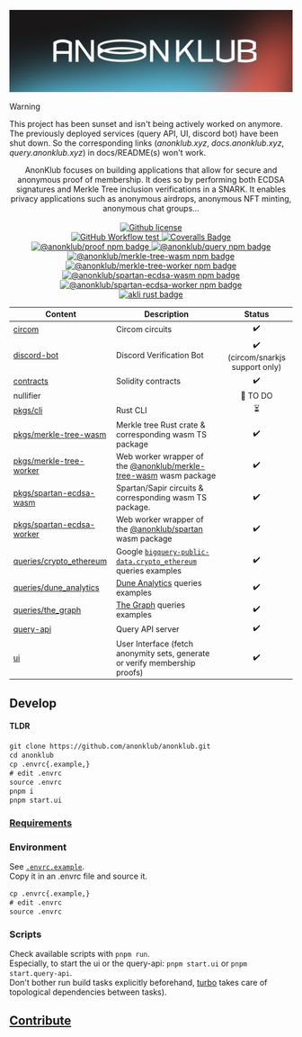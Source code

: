 ![anonklub banner](https://raw.githubusercontent.com/anonklub/assets/main/img/anonklub-banner-2.jpg)

> [!Warning]
>
> This project has been sunset and isn't being actively worked on anymore.
> The previously deployed services (query API, UI, discord bot) have been shut down. So the corresponding links (_anonklub.xyz_, _docs.anonklub.xyz_, _query.anonklub.xyz_) in docs/README(s) won't work.

<p align="center">
AnonKlub focuses on building applications that allow for secure and anonymous proof of membership.
It does so by performing both ECDSA signatures and Merkle Tree inclusion verifications in a SNARK.
It enables privacy applications such as anonymous airdrops, anonymous NFT minting, anonymous chat groups…<br><br>
<a href="https://github.com/anonklub/anonklub/blob/main/LICENSE">
        <img alt="Github license" src="https://img.shields.io/github/license/anonklub/anonklub">
    </a>
<br>
 <a href="https://github.com/anonklub/anonklub/actions?query=workflow%3Amain-staging">
        <img alt="GitHub Workflow test" src="https://img.shields.io/github/actions/workflow/status/anonklub/anonklub/main-staging.yml?style=flat-squarebranch=main&label=main&logo=github">
  </a>
  <a href="https://coveralls.io/github/anonklub/anonklub?branch=main">
  <img alt="Coveralls Badge" src="https://img.shields.io/coverallsCoverage/github/anonklub/anonklub.svg?label=coverage%20(ts)&logo=coveralls">
</a>
<br>
<a href="https://www.npmjs.com/package/@anonklub/proof">
<img alt="@anonklub/proof npm badge" src="https://img.shields.io/npm/v/%40anonklub/proof?logo=npm&label=%40anonklub%2Fproof">
</a>
<a href="https://www.npmjs.com/package/@anonklub/query">
<img alt="@anonklub/query npm badge" src="https://img.shields.io/npm/v/%40anonklub/query?logo=npm&label=%40anonklub%2Fquery">
</a>
<a href="https://www.npmjs.com/package/@anonklub/merkle-tree-wasm">
<img alt="@anonklub/merkle-tree-wasm npm badge" src="https://img.shields.io/npm/v/%40anonklub/merkle-tree-wasm?logo=npm&label=%40anonklub%2Fmerkle-tree-wasm">
</a>
<a href="https://www.npmjs.com/package/@anonklub/merkle-tree-worker">
<img alt="@anonklub/merkle-tree-worker npm badge" src="https://img.shields.io/npm/v/%40anonklub/merkle-tree-worker?logo=npm&label=%40anonklub%2Fmerkle-tree-worker">
</a>
<a href="https://www.npmjs.com/package/@anonklub/spartan-ecdsa-wasm">
<img alt="@anonklub/spartan-ecdsa-wasm npm badge" src="https://img.shields.io/npm/v/%40anonklub/spartan-ecdsa-wasm?logo=npm&label=%40anonklub%2Fspartan-ecdsa-wasm">
</a>
<a href="https://www.npmjs.com/package/@anonklub/spartan-ecdsa-worker">
<img alt="@anonklub/spartan-ecdsa-worker npm badge" src="https://img.shields.io/npm/v/%40anonklub/spartan-ecdsa-worker?logo=npm&label=%40anonklub%2Fspartan-ecdsa-worker">
</a>
<br>
<a href="https://crates.io/crates/akli">
<img alt="akli rust badge" src="https://img.shields.io/crates/v/akli?logo=rust&label=akli&color=blue">
</a>
<br>
</p>

| Content                                                | Description                                                                                                                                                |             Status              |
| ------------------------------------------------------ | ---------------------------------------------------------------------------------------------------------------------------------------------------------- | :-----------------------------: |
| [circom](circom)                                       | Circom circuits                                                                                                                                            |       :heavy_check_mark:        |
| [discord-bot](discord-bot)                             | Discord Verification Bot                                                                                                                                   | ✔️ (circom/snarkjs support only) |
| [contracts](contracts)                                 | Solidity contracts                                                                                                                                         |       :heavy_check_mark:        |
| nullifier                                              |                                                                                                                                                            |        :calendar: TO DO         |
| [pkgs/cli](pkgs/cli)                                   | Rust CLI                                                                                                                                                   |               ⏳                |
| [pkgs/merkle-tree-wasm](pkgs/merkle-tree-wasm)         | Merkle tree Rust crate & corresponding wasm TS package                                                                                                     |       :heavy_check_mark:        |
| [pkgs/merkle-tree-worker](pkgs/merkle-tree-worker)     | Web worker wrapper of the [@anonklub/merkle-tree-wasm](merkle-tree-wasm/Cargo.toml) wasm package                                                           |       :heavy_check_mark:        |
| [pkgs/spartan-ecdsa-wasm](pkgs/spartan-ecdsa-wasm)     | Spartan/Sapir circuits & corresponding wasm TS package.                                                                                                    |       :heavy_check_mark:        |
| [pkgs/spartan-ecdsa-worker](pkgs/spartan-ecdsa-worker) | Web worker wrapper of the [@anonklub/spartan](circuits/spartan/Cargo.toml) wasm package                                                                    |       :heavy_check_mark:        |
| [queries/crypto_ethereum](queries/crypto_ethereum)     | Google [`bigquery-public-data.crypto_ethereum`](https://console.cloud.google.com/marketplace/product/ethereum/crypto-ethereum-blockchain) queries examples |       :heavy_check_mark:        |
| [queries/dune_analytics](queries/dune_analytics)       | [Dune Analytics](https://dune.com/) queries examples                                                                                                       |       :heavy_check_mark:        |
| [queries/the_graph](queries/the_graph)                 | [The Graph](https://thegraph.com/en/) queries examples                                                                                                     |       :heavy_check_mark:        |
| [query-api](query-api)                                 | Query API server                                                                                                                                           |       :heavy_check_mark:        |
| [ui](ui)                                               | User Interface (fetch anonymity sets, generate or verify membership proofs)                                                                                |       :heavy_check_mark:        |

## Develop

#### TLDR

```commandline
git clone https://github.com/anonklub/anonklub.git
cd anonklub
cp .envrc{.example,}
# edit .envrc
source .envrc
pnpm i
pnpm start.ui
```

### [Requirements](./.tool-versions)

### Environment

See [`.envrc.example`](.envrc.example).\
Copy it in an .envrc file and source it.

```commandline
cp .envrc{.example,}
# edit .envrc
source .envrc
```

### Scripts

Check available scripts with `pnpm run`.\
Especially, to start the ui or the query-api: `pnpm start.ui` or `pnpm start.query-api`.\
Don't bother run build tasks explicitly beforehand, [turbo](https://turbo.build/repo/docs) takes care of topological dependencies between tasks).

## [Contribute](https://github.com/anonklub/anonklub/contribute)
